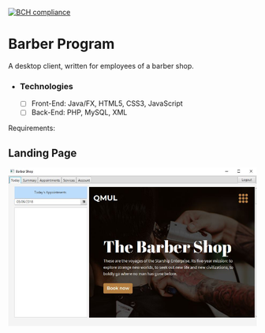 [![BCH compliance](https://bettercodehub.com/edge/badge/zEndurance/BarberShop?branch=master)](https://bettercodehub.com/)

# Barber Program

A desktop client, written for employees of a barber shop. 

- ### Technologies
	- [ ] Front-End: Java/FX, HTML5, CSS3, JavaScript
	- [ ] Back-End: PHP, MySQL, XML

Requirements:

## Landing Page

![Main](screenshots/main.JPG)